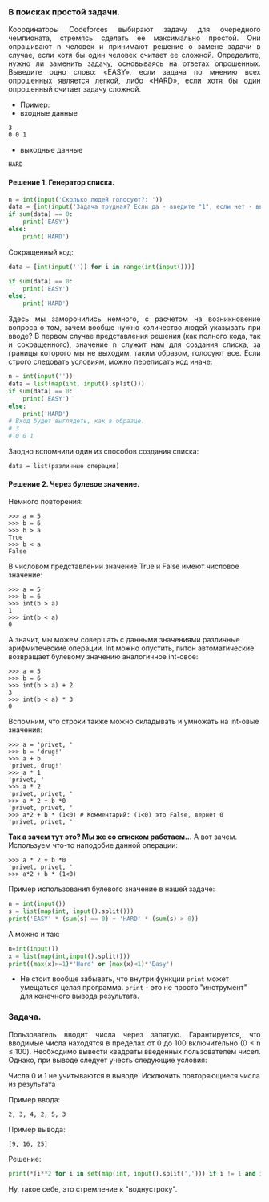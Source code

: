 ### В поисках простой задачи.
<p align="justify">
Координаторы Codeforces выбирают задачу для очередного чемпионата, стремясь сделать ее максимально простой.
Они опрашивают n человек и принимают решение о замене задачи в случае, если хотя бы один человек считает ее сложной.
Определите, нужно ли заменить задачу, основываясь на ответах опрошенных.
Выведите одно слово: «EASY», если задача по мнению всех опрошенных является легкой, либо «HARD»,
если хотя бы один опрошенный считает задачу сложной.
</p>

* Пример:
* входные данные
```
3
0 0 1
```
* выходные данные
``` 
HARD
```
#### Решение 1. Генератор списка.
```python
n = int(input('Сколько людей голосуют?: '))
data = [int(input('Задача трудная? Если да - введите "1", если нет - введите "0": ')) for i in range(n)]
if sum(data) == 0:
    print('EASY')
else:
    print('HARD')
```
Сокращенный код:
```python
data = [int(input('')) for i in range(int(input()))]

if sum(data) == 0:
    print('EASY')
else:
    print('HARD')
```
<p align="justify">
Здесь мы заморочились немного, с расчетом на возникновение вопроса о том, зачем вообще нужно количество людей указывать при вводе? В первом случае представления решения (как полного кода, так и сокращенного), значение n служит нам для создания списка, за границы которого мы не выходим, таким образом, голосуют все.
Если строго следовать условиям, можно переписать код иначе:
</p>

```python
n = int(input(''))
data = list(map(int, input().split()))
if sum(data) == 0:
    print('EASY')
else:
    print('HARD')
# Вход будет выглядеть, как в образце.
# 3
# 0 0 1
```
Заодно вспомнили один из способов создания списка:

```data = list(различные операции)```

#### Решение 2. Через булевое значение.
Немного повторения:
```commandline
>>> a = 5
>>> b = 6
>>> b > a
True
>>> b < a
False
```
В числовом представлении значение True и False имеют числовое значение:
```commandline
>>> a = 5
>>> b = 6
>>> int(b > a)
1
>>> int(b < a)
0
```
А значит, мы можем совершать с данными значениями различные арифмитеческие операции. Int можно опустить, питон автоматические возвращает булевому значению аналогичное int-овое:
```commandline
>>> a = 5
>>> b = 6
>>> int(b > a) + 2
3
>>> int(b < a) * 3
0
```
Вспомним, что строки также можно складывать и умножать на int-овые значения:
```commandline
>>> a = 'privet, '
>>> b = 'drug!'
>>> a + b
'privet, drug!'
>>> a * 1
'privet, '
>>> a * 2
'privet, privet, '
>>> a * 2 + b *0
'privet, privet, '
>>> a*2 + b * (1<0) # Комментарий: (1<0) это False, вернет 0
'privet, privet, '
```
**Так а зачем тут это? Мы же со списком работаем...**
А вот зачем. Используем что-то наподобие данной операции:
```commandline
>>> a * 2 + b *0
'privet, privet, '
>>> a*2 + b * (1<0) 
```
Пример использования булевого значение в нашей задаче:
```python
n = int(input())
s = list(map(int, input().split()))
print('EASY' * (sum(s) == 0) + 'HARD' * (sum(s) > 0))
```
А можно и так:
```python
n=int(input())
x = list(map(int,input().split()))
print((max(x)>=1)*'Hard' or (max(x)<1)*'Easy')
```
* Не стоит вообще забывать, что внутри функции ```print``` может умещаться целая программа. ```print``` - это не просто "инструмент" для конечного вывода результата. 

### Задача. 
<p align="justify">
Пользователь вводит числа через запятую. Гарантируется, что вводимые числа находятся в пределах от 0 до 100 включительно (0 ≤ n ≤ 100). Необходимо вывести квадраты введенных пользователем чисел. Однако, при выводе следует учесть следующие условия:

Числа 0 и 1 не учитываются в выводе.
Исключить повторяющиеся числа из результата
</p>

Пример ввода:
```commandline
2, 3, 4, 2, 5, 3
```
Пример вывода:
```commandline
[9, 16, 25]
```
Решение:
```python
print(*[i**2 for i in set(map(int, input().split(','))) if i != 1 and i != 0])
```

Ну, такое себе, это стремление к "воднустроку".